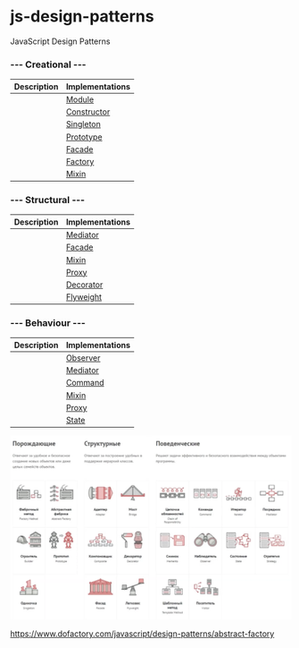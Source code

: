 # js-design-patterns
JavaScript Design Patterns

### --- Creational ---
|          Description          |       Implementations      |
| ----------------------------- | -------------------------- |
|                               | [Module][module]           |
|                               | [Constructor][constructor] |
|                               | [Singleton][singleton]     |
|                               | [Prototype][prototype]     |
|                               | [Facade][facade]           |
|                               | [Factory][factory]         |
|                               | [Mixin][mixin]             |

### --- Structural ---
|          Description          |       Implementations      |
| ----------------------------- | -------------------------- |
|                               | [Mediator][mediator]       |
|                               | [Facade][facade]           |
|                               | [Mixin][mixin]             |
|                               | [Proxy][proxy]             |
|                               | [Decorator][decorator]     |
|                               | [Flyweight][flyweight]     |
### --- Behaviour ---
|          Description          |       Implementations      |
| ----------------------------- | -------------------------- |
|                               | [Observer][observer]       |
|                               | [Mediator][mediator]       |
|                               | [Command][command]         |
|                               | [Mixin][mixin]             |
|                               | [Proxy][proxy]             |
|                               | [State][state]             |

![Design patterns](./patterns.png)

[module]:      patterns/module.js
[constructor]: patterns/constructor.js
[singleton]:   patterns/singleton.js
[observer]:    patterns/observer.js
[mediator]:    patterns/mediator.js
[prototype]:   patterns/prototype.js
[command]:     patterns/command.js
[facade]:      patterns/facade.js
[factory]:     patterns/factory.js
[mixin]:       patterns/mixin.js
[proxy]:       patterns/proxy.js
[state]:       patterns/state.js
[decorator]:   patterns/decorator.js
[flyweight]:   patterns/flyweight.js

https://www.dofactory.com/javascript/design-patterns/abstract-factory